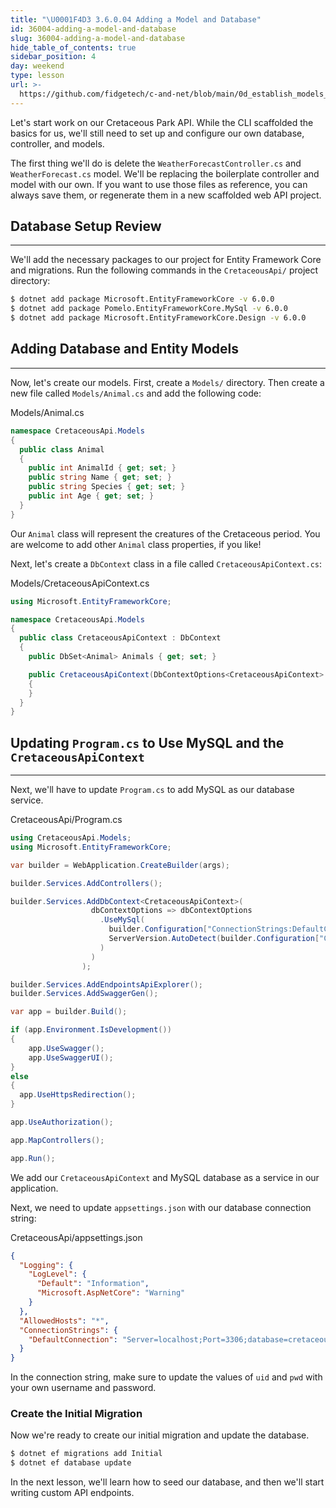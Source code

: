 ```yaml
---
title: "\U0001F4D3 3.6.0.04 Adding a Model and Database"
id: 36004-adding-a-model-and-database
slug: 36004-adding-a-model-and-database
hide_table_of_contents: true
sidebar_position: 4
day: weekend
type: lesson
url: >-
  https://github.com/fidgetech/c-and-net/blob/main/0d_establish_models_and_database.md
---
```


Let's start work on our Cretaceous Park API. While the CLI scaffolded the basics for us, we'll still need to set up and configure our own database, controller, and models.

The first thing we'll do is delete the `WeatherForecastController.cs` and `WeatherForecast.cs` model. We'll be replacing the boilerplate controller and model with our own. If you want to use those files as reference, you can always save them, or regenerate them in a new scaffolded web API project.

## Database Setup Review
---

We'll add the necessary packages to our project for Entity Framework Core and migrations. Run the following commands in the `CretaceousApi/` project directory:

```bash
$ dotnet add package Microsoft.EntityFrameworkCore -v 6.0.0
$ dotnet add package Pomelo.EntityFrameworkCore.MySql -v 6.0.0
$ dotnet add package Microsoft.EntityFrameworkCore.Design -v 6.0.0
```

## Adding Database and Entity Models
---

Now, let's create our models. First, create a `Models/` directory. Then create a new file called `Models/Animal.cs` and add the following code:

<div class="filename">Models/Animal.cs</div>

```csharp
namespace CretaceousApi.Models
{
  public class Animal
  {
    public int AnimalId { get; set; }
    public string Name { get; set; }
    public string Species { get; set; }
    public int Age { get; set; }
  }
}
```

Our `Animal` class will represent the creatures of the Cretaceous period. You are welcome to add other `Animal` class properties, if you like!

Next, let's create a `DbContext` class in a file called `CretaceousApiContext.cs`:

<div class="filename">Models/CretaceousApiContext.cs</div>

```csharp
using Microsoft.EntityFrameworkCore;

namespace CretaceousApi.Models
{
  public class CretaceousApiContext : DbContext
  {
    public DbSet<Animal> Animals { get; set; }

    public CretaceousApiContext(DbContextOptions<CretaceousApiContext> options) : base(options)
    {
    }
  }
}
```

## Updating `Program.cs` to Use MySQL and the `CretaceousApiContext`
---

Next, we'll have to update `Program.cs` to add MySQL as our database service. 

<div class="filename">CretaceousApi/Program.cs</div>

```csharp
using CretaceousApi.Models;
using Microsoft.EntityFrameworkCore;

var builder = WebApplication.CreateBuilder(args);

builder.Services.AddControllers();

builder.Services.AddDbContext<CretaceousApiContext>(
                  dbContextOptions => dbContextOptions
                    .UseMySql(
                      builder.Configuration["ConnectionStrings:DefaultConnection"], 
                      ServerVersion.AutoDetect(builder.Configuration["ConnectionStrings:DefaultConnection"]
                    )
                  )
                );

builder.Services.AddEndpointsApiExplorer();
builder.Services.AddSwaggerGen();

var app = builder.Build();

if (app.Environment.IsDevelopment())
{
    app.UseSwagger();
    app.UseSwaggerUI();
}
else 
{
  app.UseHttpsRedirection();
}

app.UseAuthorization();

app.MapControllers();

app.Run();
```

We add our `CretaceousApiContext` and MySQL database as a service in our application.

Next, we need to update `appsettings.json` with our database connection string:

<div class="filename">CretaceousApi/appsettings.json</div>

```json
{
  "Logging": {
    "LogLevel": {
      "Default": "Information",
      "Microsoft.AspNetCore": "Warning"
    }
  },
  "AllowedHosts": "*",
  "ConnectionStrings": {
    "DefaultConnection": "Server=localhost;Port=3306;database=cretaceous_api;uid=[YOUR-USERNAME-HERE];pwd=[YOUR-PASSWORD-HERE];"
  }
}
```

In the connection string, make sure to update the values of `uid` and `pwd` with your own username and password.

### Create the Initial Migration

Now we're ready to create our initial migration and update the database.

```bash
$ dotnet ef migrations add Initial
$ dotnet ef database update
```

In the next lesson, we'll learn how to seed our database, and then we'll start writing custom API endpoints.
